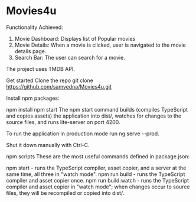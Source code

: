 # Movies4u

Functionality Achieved:
1. Movie Dashboard: Displays list of Popular movies
2. Movie Details: When a movie is clicked, user is navigated to the movie details page.
3. Search Bar: The user can search for a movie.

The project uses TMDB API.

Get started
Clone the repo
git clone https://github.com/samvedna/Movies4u.git

Install npm packages:

npm install
npm start
The npm start command builds (compiles TypeScript and copies assets) the application into dist/, watches for changes to the source files, and runs lite-server on port 4200.

To run the application in production mode run ng serve --prod.

Shut it down manually with Ctrl-C.

npm scripts
These are the most useful commands defined in package.json:

npm start - runs the TypeScript compiler, asset copier, and a server at the same time, all three in "watch mode".
npm run build - runs the TypeScript compiler and asset copier once.
npm run build:watch - runs the TypeScript compiler and asset copier in "watch mode"; when changes occur to source files, they will be recompiled or copied into dist/.
